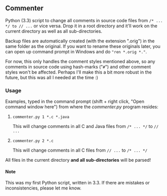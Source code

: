 ## Commenter

Python (3.3) script to change all comments in source code files from `/* ... */ to // ...` or vice versa. Drop it in a root directory and it'll work on the current directory as well as all sub-directories.

Backup files are automatically created (with the extension ".orig") in the same folder as the original. If you want to rename these originals later, you can open up command prompt in Windows and do `"ren *.orig *."`.

For now, this only handles the comment styles mentioned above, so any comments in source code using hash-marks ("`#`") and other comment styles won't be affected. Perhaps I'll make this a bit more robust in the future, but this was all I needed at the time :)

### Usage
Examples, typed in the command prompt (shift + right click, "Open command window here") from where the *commenter.py* program resides:

1. `commenter.py 1 *.c *.java`

	This will change comments in all C and Java files from `/* ... */` to `// ...`


2. `commenter.py 2 *.c`

	This will change comments in all C files from `// ...` to `/* ... */`

All files in the current directory **and all sub-directories** will be parsed!

#### Note
This was my first Python script, written in 3.3. If there are mistakes or inconsistencies, please let me know.
